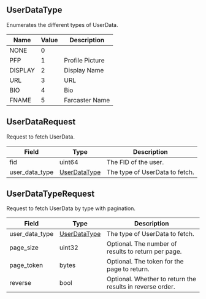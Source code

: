 ## UserDataType

Enumerates the different types of UserData.

| Name | Value | Description |
|---|---|---|
| NONE | 0 |  |
| PFP | 1 | Profile Picture |
| DISPLAY | 2 | Display Name |
| URL | 3 | URL |
| BIO | 4 | Bio |
| FNAME | 5 | Farcaster Name |

## UserDataRequest

Request to fetch UserData.

| Field | Type | Description |
|---|---|---|
| fid | uint64 | The FID of the user. |
| user_data_type | [UserDataType](#userdatatype) | The type of UserData to fetch. |

## UserDataTypeRequest

Request to fetch UserData by type with pagination.

| Field | Type | Description |
|---|---|---|
| user_data_type | [UserDataType](#userdatatype) | The type of UserData to fetch. |
| page_size | uint32 | Optional. The number of results to return per page. |
| page_token | bytes | Optional. The token for the page to return. |
| reverse | bool | Optional. Whether to return the results in reverse order. |
